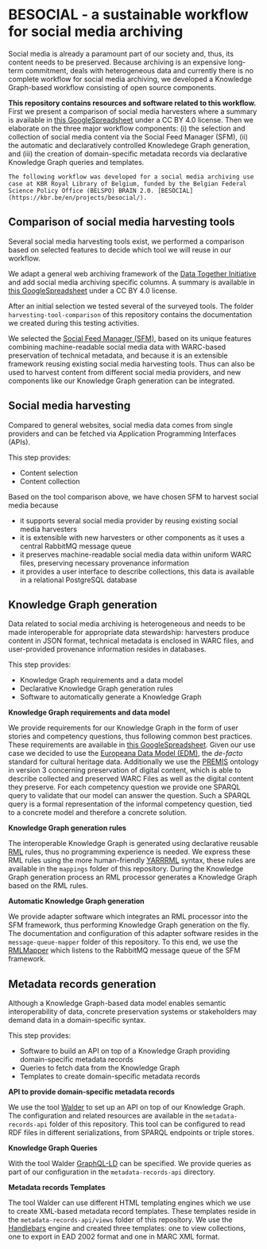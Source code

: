# BESOCIAL - a sustainable workflow for social media archiving

Social media is already a paramount part of our society and, thus, its content needs to be preserved.
Because archiving is an expensive long-term commitment, deals with heterogeneous data
and currently there is no complete workflow for social media archiving,
we developed a Knowledge Graph-based workflow consisting of open source components.

**This repository contains resources and software related to this workflow.**
First we present a comparison of social media harvesters
where a summary is available in [this GoogleSpreadsheet](https://docs.google.com/spreadsheets/d/1nGuTC9Ww5yWZQ0wSUPPnIITMJBf1JyEaDOCO0Ve-O9U/edit#gid=0) under a CC BY 4.0 license.
Then we elaborate on the three major workflow components:
(i) the selection and collection of social media content via the Social Feed Manager (SFM),
(ii) the automatic and declaratively controlled Knowledege Graph generation, and
(iii) the creation of domain-specific metadata records via declarative Knowledge Graph queries and templates.


`The following workflow was developed for a social media archiving use case at KBR Royal Library of Belgium,
funded by the Belgian Federal Science Policy Office (BELSPO) BRAIN 2.0. [BESOCIAL](https://kbr.be/en/projects/besocial/).`


## Comparison of social media harvesting tools

Several social media harvesting tools exist,
we performed a comparison based on selected features to decide which tool we will reuse in our workflow.

We adapt a general web archiving framework of the [Data Together Initiative](https://github.com/datatogether/research/tree/master/web_archiving)
and add social media archiving specific columns.
A summary is available in [this GoogleSpreadsheet](https://docs.google.com/spreadsheets/d/1nGuTC9Ww5yWZQ0wSUPPnIITMJBf1JyEaDOCO0Ve-O9U/edit#gid=0) under a CC BY 4.0 license.

After an initial selection we tested several of the surveyed tools.
The folder `harvesting-tool-comparison` of this repository contains the documentation
we created during this testing activities.


We selected the [Social Feed Manager (SFM)](https://gwu-libraries.github.io/sfm-ui/),
based on its unique features combining machine-readable social media data with WARC-based preservation of technical metadata,
and because it is an extensible framework reusing existing social media harvesting tools.
Thus can also be used to harvest content from different social media providers,
and new components like our Knowledge Graph generation can be integrated.

## Social media harvesting

Compared to general websites, social media data comes from single providers and can be fetched via Application Programming Interfaces (APIs).

This step provides:

* Content selection
* Content collection

Based on the tool comparison above, we have chosen SFM to harvest social media because

* it supports several social media provider by reusing existing social media harvesters
* it is extensible with new harvesters or other components as it uses a central RabbitMQ message queue
* it preserves machine-readable social media data within uniform WARC files, preserving necessary provenance information
* it provides a user interface to describe collections, this data is available in a relational PostgreSQL database

## Knowledge Graph generation

Data related to social media archiving is heterogeneous and needs to be made interoperable for appropriate data stewardship:
harvesters produce content in JSON format, technical metadata is enclosed in WARC files,
and user-provided provenance information resides in databases.

This step provides:

* Knowledge Graph requirements and a data model
* Declarative Knowledge Graph generation rules
* Software to automatically generate a Knowledge Graph

**Knowledge Graph requirements and data model**

We provide requirements for our Knowledge Graph in the form of user stories
and competency questions, thus following common best practices.
These requirements are available in [this GoogleSpreadsheet](#).
Given our use case we decided to use the [Europeana Data Model (EDM)](https://pro.europeana.eu/page/edm-documentation), the *de-facto* standard for cultural heritage data.
Additionally we use the [PREMIS](https://www.loc.gov/standards/premis/ontology/owl-version3.html) ontology in version 3 concerning preservation of digital content,
which is able to describe collected and preserved WARC Files as well as the digital content they preserve.
For each competency question we provide one SPARQL query to validate that our model can answer the question.
Such a SPARQL query is a formal representation of the informal competency question, tied to a concrete model and therefore a concrete solution.

**Knowledge Graph generation rules**

The interoperable Knowledge Graph is generated using declarative reusable [RML](https://rml.io/specs/rml/) rules, thus no programming experience is needed.
We express these RML rules using the more human-friendly [YARRRML](https://rml.io/yarrrml/) syntax,
these rules are available in the `mappings` folder of this repository.
During the Knowledge Graph generation process an RML processor generates a Knowledge Graph based on the RML rules.

**Automatic Knowledge Graph generation**

We provide adapter software which integrates an RML processor into the SFM framework,
thus performing Knowledge Graph generation on the fly.
The documentation and configuration of this adapter software resides in the `message-queue-mapper` folder of this repository.
To this end, we use the [RMLMapper](https://github.com/RMLio/rmlmapper-java) which listens to the RabbitMQ message queue of the SFM framework.


## Metadata records generation

Although a Knowledge Graph-based data model enables semantic interoperability of data,
concrete preservation systems or stakeholders may demand data in a domain-specific syntax.

This step provides:

* Software to build an API on top of a Knowledge Graph providing domain-specific metadata records
* Queries to fetch data from the Knowledge Graph
* Templates to create domain-specific metadata records

**API to provide domain-specific metadata records**

We use the tool [Walder](https://github.com/KNowledgeOnWebScale/walder) to set up an API on top of our Knowledge Graph.
The configuration and related resources are available in the `metadata-records-api` folder of this repository.
This tool can be configured to read RDF files in different serializations, from SPARQL endpoints or triple stores.

**Knowledge Graph Queries**

With the tool Walder [GraphQL-LD](https://comunica.dev/docs/query/advanced/graphql_ld/) can be specified.
We provide queries as part of our configuration in the `metadata-records-api` directory.

**Metadata records Templates**

The tool Walder can use different HTML templating engines which we use to create XML-based metadata record templates.
These templates reside in the `metadata-records-api/views` folder of this repository.
We use the [Handlebars](https://handlebarsjs.com/) engine and created three templates:
one to view collections, one to export in EAD 2002 format and one in MARC XML format.
